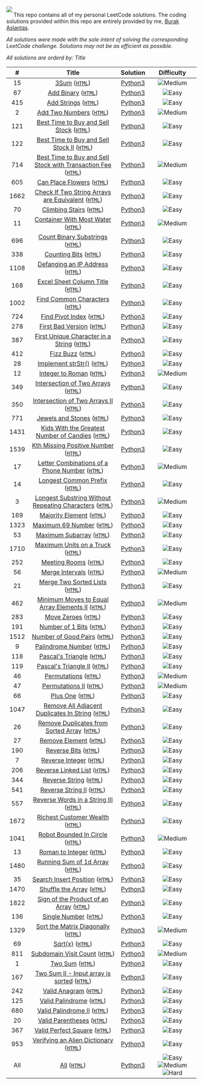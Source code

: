 <img align="left" src="https://leetcode-stats-six.vercel.app/api?username=burakaslantas">


This repo contains all of my personal LeetCode solutions. The coding solutions provided within this repo are entirely provided by me, [Burak Aslantas](https://leetcode.com/burakaslantas).

_All solutions were made with the sole intent of solving the corresponding LeetCode challenge. Solutions may not be as efficient as possible._

_All solutions are orderd by: Title_


|  #  | Title | Solution | Difficulty |
| :-: | :---: | :------: | :--------: |
| 15 | [3Sum](https://leetcode.com/problems/3sum/) ([`HTML`](https://burakaslantas.github.io/Leetcode/3sum)) | [Python3](./problems/3sum/solution.py) | ![Medium](https://img.shields.io/badge/Medium-f0ad4e.svg?style=flat) |
| 67 | [Add Binary](https://leetcode.com/problems/add-binary/) ([`HTML`](https://burakaslantas.github.io/Leetcode/add-binary)) | [Python3](./problems/add_binary/solution.py) | ![Easy](https://img.shields.io/badge/Easy-5cb85c.svg?style=flat) |
| 415 | [Add Strings](https://leetcode.com/problems/add-strings/) ([`HTML`](https://burakaslantas.github.io/Leetcode/add-strings)) | [Python3](./problems/add_strings/solution.py) | ![Easy](https://img.shields.io/badge/Easy-5cb85c.svg?style=flat) |
| 2 | [Add Two Numbers](https://leetcode.com/problems/add-two-numbers/) ([`HTML`](https://burakaslantas.github.io/Leetcode/add-two-numbers)) | [Python3](./problems/add_two_numbers/solution.py) | ![Medium](https://img.shields.io/badge/Medium-f0ad4e.svg?style=flat) |
| 121 | [Best Time to Buy and Sell Stock](https://leetcode.com/problems/best-time-to-buy-and-sell-stock/) ([`HTML`](https://burakaslantas.github.io/Leetcode/best-time-to-buy-and-sell-stock)) | [Python3](./problems/best_time_to_buy_and_sell_stock/solution.py) | ![Easy](https://img.shields.io/badge/Easy-5cb85c.svg?style=flat) |
| 122 | [Best Time to Buy and Sell Stock II](https://leetcode.com/problems/best-time-to-buy-and-sell-stock-ii/) ([`HTML`](https://burakaslantas.github.io/Leetcode/best-time-to-buy-and-sell-stock-ii)) | [Python3](./problems/best_time_to_buy_and_sell_stock_ii/solution.py) | ![Easy](https://img.shields.io/badge/Easy-5cb85c.svg?style=flat) |
| 714 | [Best Time to Buy and Sell Stock with Transaction Fee](https://leetcode.com/problems/best-time-to-buy-and-sell-stock-with-transaction-fee/) ([`HTML`](https://burakaslantas.github.io/Leetcode/best-time-to-buy-and-sell-stock-with-transaction-fee)) | [Python3](./problems/best_time_to_buy_and_sell_stock_with_transaction_fee/solution.py) | ![Medium](https://img.shields.io/badge/Medium-f0ad4e.svg?style=flat) |
| 605 | [Can Place Flowers](https://leetcode.com/problems/can-place-flowers/) ([`HTML`](https://burakaslantas.github.io/Leetcode/can-place-flowers)) | [Python3](./problems/can_place_flowers/solution.py) | ![Easy](https://img.shields.io/badge/Easy-5cb85c.svg?style=flat) |
| 1662 | [Check If Two String Arrays are Equivalent](https://leetcode.com/problems/check-if-two-string-arrays-are-equivalent/) ([`HTML`](https://burakaslantas.github.io/Leetcode/check-if-two-string-arrays-are-equivalent)) | [Python3](./problems/check_if_two_string_arrays_are_equivalent/solution.py) | ![Easy](https://img.shields.io/badge/Easy-5cb85c.svg?style=flat) |
| 70 | [Climbing Stairs](https://leetcode.com/problems/climbing-stairs/) ([`HTML`](https://burakaslantas.github.io/Leetcode/climbing-stairs)) | [Python3](./problems/climbing_stairs/solution.py) | ![Easy](https://img.shields.io/badge/Easy-5cb85c.svg?style=flat) |
| 11 | [Container With Most Water](https://leetcode.com/problems/container-with-most-water/) ([`HTML`](https://burakaslantas.github.io/Leetcode/container-with-most-water)) | [Python3](./problems/container_with_most_water/solution.py) | ![Medium](https://img.shields.io/badge/Medium-f0ad4e.svg?style=flat) |
| 696 | [Count Binary Substrings](https://leetcode.com/problems/count-binary-substrings/) ([`HTML`](https://burakaslantas.github.io/Leetcode/count-binary-substrings)) | [Python3](./problems/count_binary_substrings/solution.py) | ![Easy](https://img.shields.io/badge/Easy-5cb85c.svg?style=flat) |
| 338 | [Counting Bits](https://leetcode.com/problems/counting-bits/) ([`HTML`](https://burakaslantas.github.io/Leetcode/counting-bits)) | [Python3](./problems/counting_bits/solution.py) | ![Easy](https://img.shields.io/badge/Easy-5cb85c.svg?style=flat) |
| 1108 | [Defanging an IP Address](https://leetcode.com/problems/defanging-an-ip-address/) ([`HTML`](https://burakaslantas.github.io/Leetcode/defanging-an-ip-address)) | [Python3](./problems/defanging_an_ip_address/solution.py) | ![Easy](https://img.shields.io/badge/Easy-5cb85c.svg?style=flat) |
| 168 | [Excel Sheet Column Title](https://leetcode.com/problems/excel-sheet-column-title/) ([`HTML`](https://burakaslantas.github.io/Leetcode/excel-sheet-column-title)) | [Python3](./problems/excel_sheet_column_title/solution.py) | ![Easy](https://img.shields.io/badge/Easy-5cb85c.svg?style=flat) |
| 1002 | [Find Common Characters](https://leetcode.com/problems/find-common-characters/) ([`HTML`](https://burakaslantas.github.io/Leetcode/find-common-characters)) | [Python3](./problems/find_common_characters/solution.py) | ![Easy](https://img.shields.io/badge/Easy-5cb85c.svg?style=flat) |
| 724 | [Find Pivot Index](https://leetcode.com/problems/find-pivot-index/) ([`HTML`](https://burakaslantas.github.io/Leetcode/find-pivot-index)) | [Python3](./problems/find_pivot_index/solution.py) | ![Easy](https://img.shields.io/badge/Easy-5cb85c.svg?style=flat) |
| 278 | [First Bad Version](https://leetcode.com/problems/first-bad-version/) ([`HTML`](https://burakaslantas.github.io/Leetcode/first-bad-version)) | [Python3](./problems/first_bad_version/solution.py) | ![Easy](https://img.shields.io/badge/Easy-5cb85c.svg?style=flat) |
| 387 | [First Unique Character in a String](https://leetcode.com/problems/first-unique-character-in-a-string/) ([`HTML`](https://burakaslantas.github.io/Leetcode/first-unique-character-in-a-string)) | [Python3](./problems/first_unique_character_in_a_string/solution.py) | ![Easy](https://img.shields.io/badge/Easy-5cb85c.svg?style=flat) |
| 412 | [Fizz Buzz](https://leetcode.com/problems/fizz-buzz/) ([`HTML`](https://burakaslantas.github.io/Leetcode/fizz-buzz)) | [Python3](./problems/fizz_buzz/solution.py) | ![Easy](https://img.shields.io/badge/Easy-5cb85c.svg?style=flat) |
| 28 | [Implement strStr()](https://leetcode.com/problems/implement-strstr/) ([`HTML`](https://burakaslantas.github.io/Leetcode/implement-strstr)) | [Python3](./problems/implement_strstr()/solution.py) | ![Easy](https://img.shields.io/badge/Easy-5cb85c.svg?style=flat) |
| 12 | [Integer to Roman](https://leetcode.com/problems/integer-to-roman/) ([`HTML`](https://burakaslantas.github.io/Leetcode/integer-to-roman)) | [Python3](./problems/integer_to_roman/solution.py) | ![Medium](https://img.shields.io/badge/Medium-f0ad4e.svg?style=flat) |
| 349 | [Intersection of Two Arrays](https://leetcode.com/problems/intersection-of-two-arrays/) ([`HTML`](https://burakaslantas.github.io/Leetcode/intersection-of-two-arrays)) | [Python3](./problems/intersection_of_two_arrays/solution.py) | ![Easy](https://img.shields.io/badge/Easy-5cb85c.svg?style=flat) |
| 350 | [Intersection of Two Arrays II](https://leetcode.com/problems/intersection-of-two-arrays-ii/) ([`HTML`](https://burakaslantas.github.io/Leetcode/intersection-of-two-arrays-ii)) | [Python3](./problems/intersection_of_two_arrays_ii/solution.py) | ![Easy](https://img.shields.io/badge/Easy-5cb85c.svg?style=flat) |
| 771 | [Jewels and Stones](https://leetcode.com/problems/jewels-and-stones/) ([`HTML`](https://burakaslantas.github.io/Leetcode/jewels-and-stones)) | [Python3](./problems/jewels_and_stones/solution.py) | ![Easy](https://img.shields.io/badge/Easy-5cb85c.svg?style=flat) |
| 1431 | [Kids With the Greatest Number of Candies](https://leetcode.com/problems/kids-with-the-greatest-number-of-candies/) ([`HTML`](https://burakaslantas.github.io/Leetcode/kids-with-the-greatest-number-of-candies)) | [Python3](./problems/kids_with_the_greatest_number_of_candies/solution.py) | ![Easy](https://img.shields.io/badge/Easy-5cb85c.svg?style=flat) |
| 1539 | [Kth Missing Positive Number](https://leetcode.com/problems/kth-missing-positive-number/) ([`HTML`](https://burakaslantas.github.io/Leetcode/kth-missing-positive-number)) | [Python3](./problems/kth_missing_positive_number/solution.py) | ![Easy](https://img.shields.io/badge/Easy-5cb85c.svg?style=flat) |
| 17 | [Letter Combinations of a Phone Number](https://leetcode.com/problems/letter-combinations-of-a-phone-number/) ([`HTML`](https://burakaslantas.github.io/Leetcode/letter-combinations-of-a-phone-number)) | [Python3](./problems/letter_combinations_of_a_phone_number/solution.py) | ![Medium](https://img.shields.io/badge/Medium-f0ad4e.svg?style=flat) |
| 14 | [Longest Common Prefix](https://leetcode.com/problems/longest-common-prefix/) ([`HTML`](https://burakaslantas.github.io/Leetcode/longest-common-prefix)) | [Python3](./problems/longest_common_prefix/solution.py) | ![Easy](https://img.shields.io/badge/Easy-5cb85c.svg?style=flat) |
| 3 | [Longest Substring Without Repeating Characters](https://leetcode.com/problems/longest-substring-without-repeating-characters/) ([`HTML`](https://burakaslantas.github.io/Leetcode/longest-substring-without-repeating-characters)) | [Python3](./problems/longest_substring_without_repeating_characters/solution.py) | ![Medium](https://img.shields.io/badge/Medium-f0ad4e.svg?style=flat) |
| 169 | [Majority Element](https://leetcode.com/problems/majority-element/) ([`HTML`](https://burakaslantas.github.io/Leetcode/majority-element)) | [Python3](./problems/majority_element/solution.py) | ![Easy](https://img.shields.io/badge/Easy-5cb85c.svg?style=flat) |
| 1323 | [Maximum 69 Number](https://leetcode.com/problems/maximum-69-number/) ([`HTML`](https://burakaslantas.github.io/Leetcode/maximum-69-number)) | [Python3](./problems/maximum_69_number/solution.py) | ![Easy](https://img.shields.io/badge/Easy-5cb85c.svg?style=flat) |
| 53 | [Maximum Subarray](https://leetcode.com/problems/maximum-subarray/) ([`HTML`](https://burakaslantas.github.io/Leetcode/maximum-subarray)) | [Python3](./problems/maximum_subarray/solution.py) | ![Easy](https://img.shields.io/badge/Easy-5cb85c.svg?style=flat) |
| 1710 | [Maximum Units on a Truck](https://leetcode.com/problems/maximum-units-on-a-truck/) ([`HTML`](https://burakaslantas.github.io/Leetcode/maximum-units-on-a-truck)) | [Python3](./problems/maximum_units_on_a_truck/solution.py) | ![Easy](https://img.shields.io/badge/Easy-5cb85c.svg?style=flat) |
| 252 | [Meeting Rooms](https://leetcode.com/problems/meeting-rooms/) ([`HTML`](https://burakaslantas.github.io/Leetcode/meeting-rooms/)) | [Python3](./problems/meeting_rooms/solution.py) | ![Easy](https://img.shields.io/badge/Easy-5cb85c.svg?style=flat) |
| 56 | [Merge Intervals](https://leetcode.com/problems/merge-intervals/) ([`HTML`](https://burakaslantas.github.io/Leetcode/merge-intervals)) | [Python3](./problems/merge_intervals/solution.py) | ![Medium](https://img.shields.io/badge/Medium-f0ad4e.svg?style=flat) |
| 21 | [Merge Two Sorted Lists](https://leetcode.com/problems/merge-two-sorted-lists/) ([`HTML`](https://burakaslantas.github.io/Leetcode/merge-two-sorted-lists)) | [Python3](./problems/merge_two_sorted_lists/solution.py) | ![Easy](https://img.shields.io/badge/Easy-5cb85c.svg?style=flat) |
| 462 | [Minimum Moves to Equal Array Elements II](https://leetcode.com/problems/minimum-moves-to-equal-array-elements-ii/) ([`HTML`](https://burakaslantas.github.io/Leetcode/minimum-moves-to-equal-array-elements-ii)) | [Python3](./problems/minimum_moves_to_equal_array_elements_ii/solution.py) | ![Medium](https://img.shields.io/badge/Medium-f0ad4e.svg?style=flat) |
| 283 | [Move Zeroes](https://leetcode.com/problems/move-zeroes/) ([`HTML`](https://burakaslantas.github.io/Leetcode/move-zeroes)) | [Python3](./problems/move_zeroes/solution.py) | ![Easy](https://img.shields.io/badge/Easy-5cb85c.svg?style=flat) |
| 191 | [Number of 1 Bits](https://leetcode.com/problems/number-of-1-bits/) ([`HTML`](https://burakaslantas.github.io/Leetcode/number-of-1-bits)) | [Python3](./problems/number_of_1_bits/solution.py) | ![Easy](https://img.shields.io/badge/Easy-5cb85c.svg?style=flat) |
| 1512 | [Number of Good Pairs](https://leetcode.com/problems/number-of-good-pairs/) ([`HTML`](https://burakaslantas.github.io/Leetcode/number-of-good-pairs)) | [Python3](./problems/number_of_good_pairs/solution.py) | ![Easy](https://img.shields.io/badge/Easy-5cb85c.svg?style=flat) |
| 9 | [Palindrome Number](https://leetcode.com/problems/palindrome-number/) ([`HTML`](https://burakaslantas.github.io/Leetcode/palindrome-number)) | [Python3](./problems/palindrome_number/solution.py) | ![Easy](https://img.shields.io/badge/Easy-5cb85c.svg?style=flat) |
| 118 | [Pascal's Triangle](https://leetcode.com/problems/pascals-triangle/) ([`HTML`](https://burakaslantas.github.io/Leetcode/pascals-triangle)) | [Python3](./problems/pascal's_triangle/solution.py) | ![Easy](https://img.shields.io/badge/Easy-5cb85c.svg?style=flat) |
| 119 | [Pascal's Triangle II](https://leetcode.com/problems/pascals-triangle-ii/) ([`HTML`](https://burakaslantas.github.io/Leetcode/pascals-triangle-ii)) | [Python3](./problems/pascal's_triangle_ii/solution.py) | ![Easy](https://img.shields.io/badge/Easy-5cb85c.svg?style=flat) |
| 46 | [Permutations](https://leetcode.com/problems/permutations/) ([`HTML`](https://burakaslantas.github.io/Leetcode/permutations)) | [Python3](./problems/permutations/solution.py) | ![Medium](https://img.shields.io/badge/Medium-f0ad4e.svg?style=flat) |
| 47 | [Permutations II](https://leetcode.com/problems/permutations-ii/) ([`HTML`](https://burakaslantas.github.io/Leetcode/permutations-ii)) | [Python3](./problems/permutations_ii/solution.py) | ![Medium](https://img.shields.io/badge/Medium-f0ad4e.svg?style=flat) |
| 66 | [Plus One](https://leetcode.com/problems/plus-one/) ([`HTML`](https://burakaslantas.github.io/Leetcode/plus-one)) | [Python3](./problems/plus_one/solution.py) | ![Easy](https://img.shields.io/badge/Easy-5cb85c.svg?style=flat) |
| 1047 | [Remove All Adjacent Duplicates In String](https://leetcode.com/problems/remove-all-adjacent-duplicates-in-string/) ([`HTML`](https://burakaslantas.github.io/Leetcode/remove-all-adjacent-duplicates-in-string)) | [Python3](./problems/remove_all_adjacent_duplicates_in_string/solution.py) | ![Easy](https://img.shields.io/badge/Easy-5cb85c.svg?style=flat) |
| 26 | [Remove Duplicates from Sorted Array](https://leetcode.com/problems/remove-duplicates-from-sorted-array/) ([`HTML`](https://burakaslantas.github.io/Leetcode/remove-duplicates-from-sorted-array)) | [Python3](./problems/remove_duplicates_from_sorted_array/solution.py) | ![Easy](https://img.shields.io/badge/Easy-5cb85c.svg?style=flat) |
| 27 | [Remove Element](https://leetcode.com/problems/remove-element/) ([`HTML`](https://burakaslantas.github.io/Leetcode/remove-element)) | [Python3](./problems/remove_element/solution.py) | ![Easy](https://img.shields.io/badge/Easy-5cb85c.svg?style=flat) |
| 190 | [Reverse Bits](https://leetcode.com/problems/reverse-bits/) ([`HTML`](https://burakaslantas.github.io/Leetcode/reverse-bits)) | [Python3](./problems/reverse_bits/solution.py) | ![Easy](https://img.shields.io/badge/Easy-5cb85c.svg?style=flat) |
| 7 | [Reverse Integer](https://leetcode.com/problems/reverse-integer/) ([`HTML`](https://burakaslantas.github.io/Leetcode/reverse-integer)) | [Python3](./problems/reverse_integer/solution.py) | ![Easy](https://img.shields.io/badge/Easy-5cb85c.svg?style=flat) |
| 206 | [Reverse Linked List](https://leetcode.com/problems/reverse-linked-list/) ([`HTML`](https://burakaslantas.github.io/Leetcode/reverse-linked-list)) | [Python3](./problems/reverse_linked_list/solution.py) | ![Easy](https://img.shields.io/badge/Easy-5cb85c.svg?style=flat) |
| 344 | [Reverse String](https://leetcode.com/problems/reverse-string/) ([`HTML`](https://burakaslantas.github.io/Leetcode/reverse-string)) | [Python3](./problems/reverse_string/solution.py) | ![Easy](https://img.shields.io/badge/Easy-5cb85c.svg?style=flat) |
| 541 | [Reverse String II](https://leetcode.com/problems/reverse-string-ii/) ([`HTML`](https://burakaslantas.github.io/Leetcode/reverse-string-ii)) | [Python3](./problems/reverse_string_ii/solution.py) | ![Easy](https://img.shields.io/badge/Easy-5cb85c.svg?style=flat) |
| 557 | [Reverse Words in a String III](https://leetcode.com/problems/reverse-words-in-a-string-iii/) ([`HTML`](https://burakaslantas.github.io/Leetcode/reverse-words-in-a-string-iii)) | [Python3](./problems/reverse_words_in_a_string_iii/solution.py) | ![Easy](https://img.shields.io/badge/Easy-5cb85c.svg?style=flat) |
| 1672 | [Richest Customer Wealth](https://leetcode.com/problems/richest-customer-wealth/) ([`HTML`](https://burakaslantas.github.io/Leetcode/richest-customer-wealth)) | [Python3](./problems/richest_customer_wealth/solution.py) | ![Easy](https://img.shields.io/badge/Easy-5cb85c.svg?style=flat) |
| 1041 | [Robot Bounded In Circle](https://leetcode.com/problems/robot-bounded-in-circle/) ([`HTML`](https://burakaslantas.github.io/Leetcode/robot-bounded-in-circle)) | [Python3](./problems/robot_bounded_in_circle/solution.py) | ![Medium](https://img.shields.io/badge/Medium-f0ad4e.svg?style=flat) |
| 13 | [Roman to Integer](https://leetcode.com/problems/roman-to-integer/) ([`HTML`](https://burakaslantas.github.io/Leetcode/roman-to-integer)) | [Python3](./problems/roman_to_integer/solution.py) | ![Easy](https://img.shields.io/badge/Easy-5cb85c.svg?style=flat) |
| 1480 | [Running Sum of 1d Array](https://leetcode.com/problems/running-sum-of-1d-array/) ([`HTML`](https://burakaslantas.github.io/Leetcode/running-sum-of-1d-array)) | [Python3](./problems/running_sum_of_1d_array/solution.py) | ![Easy](https://img.shields.io/badge/Easy-5cb85c.svg?style=flat) |
| 35 | [Search Insert Position](https://leetcode.com/problems/search-insert-position/) ([`HTML`](https://burakaslantas.github.io/Leetcode/search-insert-position)) | [Python3](./problems/search_insert_position/solution.py) | ![Easy](https://img.shields.io/badge/Easy-5cb85c.svg?style=flat) |
| 1470 | [Shuffle the Array](https://leetcode.com/problems/shuffle-the-array/) ([`HTML`](https://burakaslantas.github.io/Leetcode/shuffle-the-array)) | [Python3](./problems/shuffle_the_array/solution.py) | ![Easy](https://img.shields.io/badge/Easy-5cb85c.svg?style=flat) |
| 1822 | [Sign of the Product of an Array](https://leetcode.com/problems/sign-of-the-product-of-an-array/) ([`HTML`](https://burakaslantas.github.io/Leetcode/sign-of-the-product-of-an-array)) | [Python3](./problems/sign_of_the_product_of_an_array/solution.py) | ![Easy](https://img.shields.io/badge/Easy-5cb85c.svg?style=flat) |
| 136 | [Single Number](https://leetcode.com/problems/single-number/) ([`HTML`](https://burakaslantas.github.io/Leetcode/single-number)) | [Python3](./problems/single_number/solution.py) | ![Easy](https://img.shields.io/badge/Easy-5cb85c.svg?style=flat) |
| 1329 | [Sort the Matrix Diagonally](https://leetcode.com/problems/sort-the-matrix-diagonally/) ([`HTML`](https://burakaslantas.github.io/Leetcode/sort-the-matrix-diagonally)) | [Python3](./problems/sort_the_matrix_diagonally/solution.py) | ![Medium](https://img.shields.io/badge/Medium-f0ad4e.svg?style=flat) |
| 69 | [Sqrt(x)](https://leetcode.com/problems/sqrtx/) ([`HTML`](https://burakaslantas.github.io/Leetcode/sqrtx)) | [Python3](./problems/sqrt(x)/solution.py) | ![Easy](https://img.shields.io/badge/Easy-5cb85c.svg?style=flat) |
| 811 | [Subdomain Visit Count](https://leetcode.com/problems/subdomain-visit-count/) ([`HTML`](https://burakaslantas.github.io/Leetcode/subdomain-visit-count)) | [Python3](./problems/subdomain_visit_count/solution.py) | ![Medium](https://img.shields.io/badge/Medium-f0ad4e.svg?style=flat) |
| 1 | [Two Sum](https://leetcode.com/problems/two-sum/) ([`HTML`](https://burakaslantas.github.io/Leetcode/two-sum)) | [Python3](./problems/two_sum/solution.py) | ![Easy](https://img.shields.io/badge/Easy-5cb85c.svg?style=flat) |
| 167 | [Two Sum II - Input array is sorted](https://leetcode.com/problems/two-sum-ii-input-array-is-sorted/) ([`HTML`](https://burakaslantas.github.io/Leetcode/two-sum-ii-input-array-is-sorted)) | [Python3](./problems/two_sum_ii_-_input_array_is_sorted/solution.py) | ![Easy](https://img.shields.io/badge/Easy-5cb85c.svg?style=flat) |
| 242 | [Valid Anagram](https://leetcode.com/problems/valid-anagram/) ([`HTML`](https://burakaslantas.github.io/Leetcode/valid-anagram)) | [Python3](./problems/valid_anagram/solution.py) | ![Easy](https://img.shields.io/badge/Easy-5cb85c.svg?style=flat) |
| 125 | [Valid Palindrome](https://leetcode.com/problems/valid-palindrome/) ([`HTML`](https://burakaslantas.github.io/Leetcode/valid-palindrome)) | [Python3](./problems/valid_palindrome/solution.py) | ![Easy](https://img.shields.io/badge/Easy-5cb85c.svg?style=flat) |
| 680 | [Valid Palindrome II](https://leetcode.com/problems/valid-palindrome-ii/) ([`HTML`](https://burakaslantas.github.io/Leetcode/valid-palindrome-ii)) | [Python3](./problems/valid_palindrome_ii/solution.py) | ![Easy](https://img.shields.io/badge/Easy-5cb85c.svg?style=flat) |
| 20 | [Valid Parentheses](https://leetcode.com/problems/valid-parentheses/) ([`HTML`](https://burakaslantas.github.io/Leetcode/valid-parentheses)) | [Python3](./problems/valid_parentheses/solution.py) | ![Easy](https://img.shields.io/badge/Easy-5cb85c.svg?style=flat) |
| 367 | [Valid Perfect Square](https://leetcode.com/problems/valid-perfect-square/) ([`HTML`](https://burakaslantas.github.io/Leetcode/valid-perfect-square)) | [Python3](./problems/valid_perfect_square/solution.py) | ![Easy](https://img.shields.io/badge/Easy-5cb85c.svg?style=flat) |
| 953 | [Verifying an Alien Dictionary](https://leetcode.com/problems/verifying-an-alien-dictionary/) ([`HTML`](https://burakaslantas.github.io/Leetcode/verifying-an-alien-dictionary)) | [Python3](./problems/verifying_an_alien_dictionary/solution.py) | ![Easy](https://img.shields.io/badge/Easy-5cb85c.svg?style=flat) |
| All | [All](https://leetcode.com/problems/) ([`HTML`](https://burakaslantas.github.io/Leetcode/all)) | [Python3](./problems/) | ![Easy](https://img.shields.io/badge/Easy-5cb85c.svg?style=flat) ![Medium](https://img.shields.io/badge/Medium-f0ad4e.svg?style=flat) ![Hard](https://img.shields.io/badge/Hard-d9534f.svg?style=flat) |

